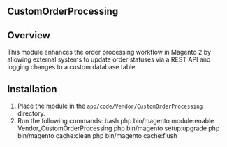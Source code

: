 ## CustomOrderProcessing

## Overview

This module enhances the order processing workflow in Magento 2 by allowing external systems to update order statuses via a REST API and logging changes to a custom database table.

## Installation
1. Place the module in the `app/code/Vendor/CustomOrderProcessing` directory.
2. Run the following commands:
   bash
   php bin/magento module:enable Vendor_CustomOrderProcessing
   php bin/magento setup:upgrade
   php bin/magento cache:clean
   php bin/magento cache:flush